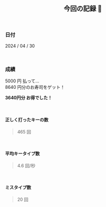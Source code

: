 <div align="center">
    <br>
    <h2>今回の記録 🍵</h2>
    <br>
</div>

### 日付

2024 / 04 / 30

<br>

### 成績

5000 円 払って...  
8640 円分のお寿司をゲット！

**3640円分 お得でした！**

<br>

#### 正しく打ったキーの数

> 465 回

<br>

#### 平均キータイプ数

> 4.6 回/秒

<br>

#### ミスタイプ数

> 20 回

<br>
